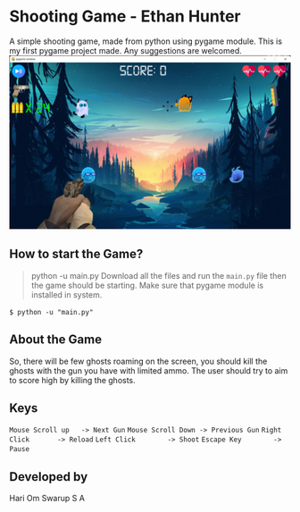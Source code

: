 # Shooting Game - Ethan Hunter
A simple shooting game, made from python using pygame module. This is my first pygame project made. Any suggestions are welcomed.
![Shooting Game](https://raw.githubusercontent.com/BXtrmFrost/Shooting-Game/main/Gallery/Background/shooting_game_inshot.png)
## How to start the Game?
> python -u main.py
Download all the files and run the `main.py` file then the game should be starting. Make sure that pygame module is installed in system.
```
$ python -u "main.py"
```

## About the Game
So, there will be few ghosts roaming on the screen, you should kill the ghosts with the gun you have with limited ammo. The user should try to aim to score high by killing the ghosts.

## Keys

`Mouse Scroll up   -> Next Gun`
`Mouse Scroll Down -> Previous Gun`
`Right Click       -> Reload`
`Left Click        -> Shoot`
`Escape Key        -> Pause`

##  Developed by
Hari Om Swarup S A
